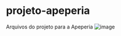 # projeto-apeperia
Arquivos do projeto para a Apeperia
![image](https://user-images.githubusercontent.com/63079674/159411896-14ce1baa-31ac-4a33-88d2-12c7bc2700d7.png)
